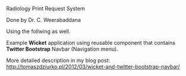 Radiology Print Request System

Done by Dr. C. Weerabaddana

Using the follwing as well.

Example **Wicket** application using reusable component that contains **Twitter Bootstrap** Navbar (Navigation menu).

More detailed description in my blog post: http://tomaszdziurko.pl/2012/03/wicket-and-twitter-bootstrap-navbar/


